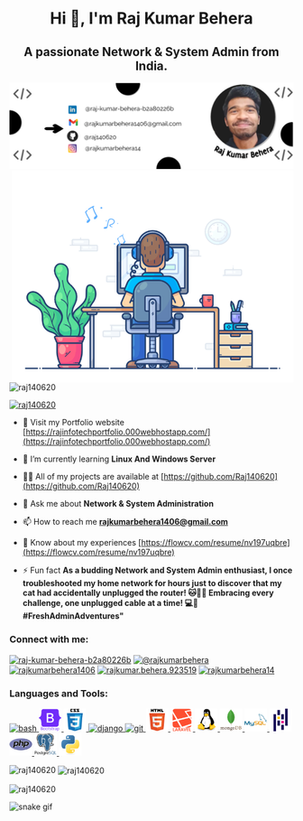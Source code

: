 <h1 align="center">Hi 👋, I'm Raj Kumar Behera</h1>
<h2 align="center">A passionate Network & System Admin from India.</h2>
<div align="center"> <img src="poster.jpg" usemap="#image_map">
<map name="image_map">
  <area alt="My Linkedin Link" title="My Linkedin Link" href="https://www.linkedin.com/in/raj-kumar-behera-b2a80226b/" coords="256,50,880,111" shape="rect">
  <area alt="My Gmail Account" title="My Gmail Account" href="mailto:rajkumarbehera1406@gmail.com" coords="260,185,882,243" shape="rect">
  <area alt="My Github Link" title="My Github Link" href="https://github.com/Raj140620" coords="251,-16,888,37" shape="rect">
  <area alt="My Instagram Link" title="My Instagram Link" href="https://www.instagram.com/rajkumarbehera14/" coords="254,121,875,173" shape="rect">
</map></div>
<img align="right" alt="Coding" width="500" src="code.gif">
<p align="left"> <img src="https://komarev.com/ghpvc/?username=raj140620&label=Profile%20views&color=0e75b6&style=flat" alt="raj140620" /> </p>
<p align="left"> <a href="https://github.com/ryo-ma/github-profile-trophy"><img src="https://github-profile-trophy.vercel.app/?username=raj140620" alt="raj140620" /></a> </p>

- 🔭 Visit my Portfolio website [https://rajinfotechportfolio.000webhostapp.com/](https://rajinfotechportfolio.000webhostapp.com/)

- 🌱 I’m currently learning **Linux And Windows Server**

- 👨‍💻 All of my projects are available at [https://github.com/Raj140620](https://github.com/Raj140620)

- 💬 Ask me about **Network & System Administration**

- 📫 How to reach me **rajkumarbehera1406@gmail.com**

- 📄 Know about my experiences [https://flowcv.com/resume/nv197uqbre](https://flowcv.com/resume/nv197uqbre)

- ⚡ Fun fact **As a budding Network and System Admin enthusiast, I once troubleshooted my home network for hours just to discover that my cat had accidentally unplugged the router! 🐱🔌📡 Embracing every challenge, one unplugged cable at a time! 💻🔧 #FreshAdminAdventures"**

<h3 align="left">Connect with me:</h3>
<p align="left">
<a href="https://linkedin.com/in/raj-kumar-behera-b2a80226b" target="blank"><img align="center" src="https://raw.githubusercontent.com/rahuldkjain/github-profile-readme-generator/master/src/images/icons/Social/linked-in-alt.svg" alt="raj-kumar-behera-b2a80226b" height="30" width="40" /></a>
  <a href="https://hashnode.com/@rajkumarbehera" target="blank"><img align="center" src="https://raw.githubusercontent.com/rahuldkjain/github-profile-readme-generator/master/src/images/icons/Social/hashnode.svg" alt="@rajkumarbehera" height="30" width="40" /></a>
<a href="https://kaggle.com/rajkumarbehera1406" target="blank"><img align="center" src="https://raw.githubusercontent.com/rahuldkjain/github-profile-readme-generator/master/src/images/icons/Social/kaggle.svg" alt="rajkumarbehera1406" height="30" width="40" /></a>
<a href="https://fb.com/rajkumar.behera.923519" target="blank"><img align="center" src="https://raw.githubusercontent.com/rahuldkjain/github-profile-readme-generator/master/src/images/icons/Social/facebook.svg" alt="rajkumar.behera.923519" height="30" width="40" /></a>
<a href="https://instagram.com/rajkumarbehera14" target="blank"><img align="center" src="https://raw.githubusercontent.com/rahuldkjain/github-profile-readme-generator/master/src/images/icons/Social/instagram.svg" alt="rajkumarbehera14" height="30" width="40" /></a>
</p>

<h3 align="left">Languages and Tools:</h3>
<p align="left"> <a href="https://www.gnu.org/software/bash/" target="_blank" rel="noreferrer"> <img src="https://www.vectorlogo.zone/logos/gnu_bash/gnu_bash-icon.svg" alt="bash" width="40" height="40"/> </a> <a href="https://getbootstrap.com" target="_blank" rel="noreferrer"> <img src="https://raw.githubusercontent.com/devicons/devicon/master/icons/bootstrap/bootstrap-plain-wordmark.svg" alt="bootstrap" width="40" height="40"/> </a> <a href="https://www.w3schools.com/css/" target="_blank" rel="noreferrer"> <img src="https://raw.githubusercontent.com/devicons/devicon/master/icons/css3/css3-original-wordmark.svg" alt="css3" width="40" height="40"/> </a> <a href="https://www.djangoproject.com/" target="_blank" rel="noreferrer"> <img src="https://cdn.worldvectorlogo.com/logos/django.svg" alt="django" width="40" height="40"/> </a> <a href="https://git-scm.com/" target="_blank" rel="noreferrer"> <img src="https://www.vectorlogo.zone/logos/git-scm/git-scm-icon.svg" alt="git" width="40" height="40"/> </a> <a href="https://www.w3.org/html/" target="_blank" rel="noreferrer"> <img src="https://raw.githubusercontent.com/devicons/devicon/master/icons/html5/html5-original-wordmark.svg" alt="html5" width="40" height="40"/> </a> <a href="https://laravel.com/" target="_blank" rel="noreferrer"> <img src="https://raw.githubusercontent.com/devicons/devicon/master/icons/laravel/laravel-plain-wordmark.svg" alt="laravel" width="40" height="40"/> </a> <a href="https://www.linux.org/" target="_blank" rel="noreferrer"> <img src="https://raw.githubusercontent.com/devicons/devicon/master/icons/linux/linux-original.svg" alt="linux" width="40" height="40"/> </a> <a href="https://www.mongodb.com/" target="_blank" rel="noreferrer"> <img src="https://raw.githubusercontent.com/devicons/devicon/master/icons/mongodb/mongodb-original-wordmark.svg" alt="mongodb" width="40" height="40"/> </a> <a href="https://www.mysql.com/" target="_blank" rel="noreferrer"> <img src="https://raw.githubusercontent.com/devicons/devicon/master/icons/mysql/mysql-original-wordmark.svg" alt="mysql" width="40" height="40"/> </a> <a href="https://pandas.pydata.org/" target="_blank" rel="noreferrer"> <img src="https://raw.githubusercontent.com/devicons/devicon/2ae2a900d2f041da66e950e4d48052658d850630/icons/pandas/pandas-original.svg" alt="pandas" width="40" height="40"/> </a> <a href="https://www.php.net" target="_blank" rel="noreferrer"> <img src="https://raw.githubusercontent.com/devicons/devicon/master/icons/php/php-original.svg" alt="php" width="40" height="40"/> </a> <a href="https://www.postgresql.org" target="_blank" rel="noreferrer"> <img src="https://raw.githubusercontent.com/devicons/devicon/master/icons/postgresql/postgresql-original-wordmark.svg" alt="postgresql" width="40" height="40"/> </a> <a href="https://www.python.org" target="_blank" rel="noreferrer"> <img src="https://raw.githubusercontent.com/devicons/devicon/master/icons/python/python-original.svg" alt="python" width="40" height="40"/> </a> </p>

<p><img align="left" src="https://github-readme-stats.vercel.app/api/top-langs?username=raj140620&show_icons=true&locale=en&layout=compact" alt="raj140620" /></p>

<p>&nbsp;<img align="center" src="https://github-readme-stats.vercel.app/api?username=raj140620&show_icons=true&locale=en" alt="raj140620" /></p>

<p><img align="center" src="https://github-readme-streak-stats.herokuapp.com/?user=raj140620&" alt="raj140620" /></p>


![snake gif](https://github.com/Raj140620/Raj140620/blob/output/github-contribution-grid-snake.gif)


